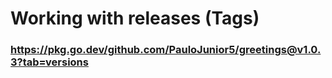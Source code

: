 # Working with releases (Tags)

### https://pkg.go.dev/github.com/PauloJunior5/greetings@v1.0.3?tab=versions
